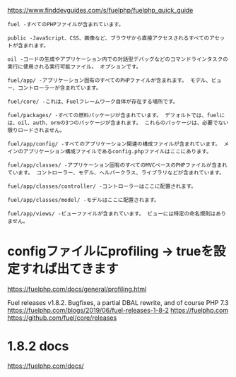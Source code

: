 https://www.finddevguides.com/s/fuelphp/fuelphp_quick_guide
```
fuel -すべてのPHPファイルが含まれています。

public -JavaScript、CSS、画像など、ブラウザから直接アクセスされるすべてのアセットが含まれます。

oil -コードの生成やアプリケーション内での対話型デバッグなどのコマンドラインタスクの実行に使用される実行可能ファイル。 オプションです。

fuel/app/ -アプリケーション固有のすべてのPHPファイルが含まれます。 モデル、ビュー、コントローラーが含まれています。

fuel/core/ -これは、Fuelフレームワーク自体が存在する場所です。

fuel/packages/ -すべての燃料パッケージが含まれています。 デフォルトでは、fuelには、oil、auth、ormの3つのパッケージが含まれます。 これらのパッケージは、必要でない限りロードされません。

fuel/app/config/ -すべてのアプリケーション関連の構成ファイルが含まれています。 メインのアプリケーション構成ファイルであるconfig.phpファイルはここにあります。

fuel/app/classes/ -アプリケーション固有のすべてのMVCベースのPHPファイルが含まれています。 コントローラー、モデル、ヘルパークラス、ライブラリなどが含まれています。

fuel/app/classes/controller/ -コントローラーはここに配置されます。

fuel/app/classes/model/ -モデルはここに配置されます。

fuel/app/views/ -ビューファイルが含まれています。 ビューには特定の命名規則はありません。
```
# configファイルにprofiling -> trueを設定すれば出てきます
 https://fuelphp.com/docs/general/profiling.html
 
 Fuel releases v1.8.2. Bugfixes, a partial DBAL rewrite, and of course PHP 7.3
https://fuelphp.com/blogs/2019/06/fuel-releases-1-8-2
https://fuelphp.com
https://github.com/fuel/core/releases

# 1.8.2 docs
https://fuelphp.com/docs/
